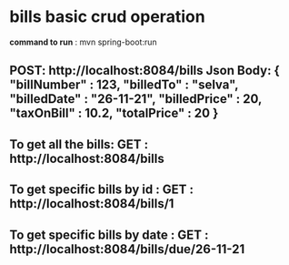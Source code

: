 # bills basic crud operation

**command to run** : mvn spring-boot:run

POST: http://localhost:8084/bills
**Json Body:**
{
	"billNumber" : 123,
	"billedTo" : "selva",
	"billedDate" : "26-11-21",
	"billedPrice" : 20,
	"taxOnBill" : 10.2,
	"totalPrice" : 20
}
------------------------------------------
To get all the bills:
GET : http://localhost:8084/bills
------------------------------------------
To get specific bills by id :
GET : http://localhost:8084/bills/1
------------------------------------------
To get specific bills by date : 
GET : http://localhost:8084/bills/due/26-11-21
------------------------------------------
